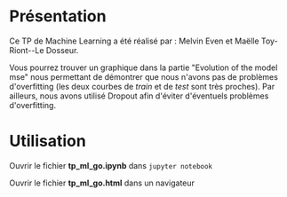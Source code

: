 
# Présentation 

Ce TP de Machine Learning a été réalisé par : Melvin Even et Maëlle Toy-Riont--Le Dosseur.

Vous pourrez trouver un graphique dans la partie "Evolution of the model mse" nous permettant de démontrer que nous n'avons pas de problèmes d'overfitting (les deux courbes de *train* et de *test* sont très proches). 
Par ailleurs, nous avons utilisé Dropout afin d'éviter d'éventuels problèmes d'overfitting. 

# Utilisation 

Ouvrir le fichier **tp_ml_go.ipynb** dans ```jupyter notebook```


Ouvrir le fichier **tp_ml_go.html** dans un navigateur
